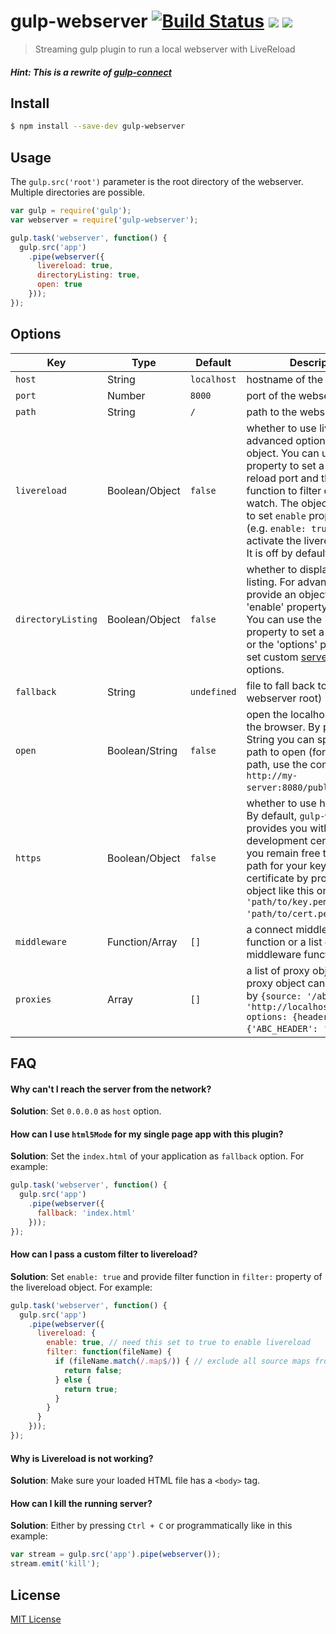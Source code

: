 gulp-webserver [![Build Status](http://img.shields.io/travis/schickling/gulp-webserver.svg?style=flat)](https://travis-ci.org/schickling/gulp-webserver) [![](http://img.shields.io/npm/dm/gulp-webserver.svg?style=flat)](https://www.npmjs.org/package/gulp-webserver) [![](http://img.shields.io/npm/v/gulp-webserver.svg?style=flat)](https://www.npmjs.org/package/gulp-webserver)
==============

> Streaming gulp plugin to run a local webserver with LiveReload

##### Hint: This is a rewrite of [gulp-connect](https://github.com/AveVlad/gulp-connect/)

## Install

```sh
$ npm install --save-dev gulp-webserver
```

## Usage

The `gulp.src('root')` parameter is the root directory of the webserver. Multiple directories are possible.

```js
var gulp = require('gulp');
var webserver = require('gulp-webserver');

gulp.task('webserver', function() {
  gulp.src('app')
    .pipe(webserver({
      livereload: true,
      directoryListing: true,
      open: true
    }));
});
```

## Options

Key | Type | Default | Description |
--- | --- | --- | --- |
`host` | String | `localhost` | hostname of the webserver
`port` | Number | `8000` | port of the webserver
`path` | String | `/` | path to the webserver
`livereload` | Boolean/Object | `false` | whether to use livereload. For advanced options, provide an object. You can use the 'port' property to set a custom live reload port and the `filter` function to filter out files to watch. The object also needs to set `enable` property to true (e.g. `enable: true`) in order to activate the livereload mode. It is off by default.
`directoryListing` | Boolean/Object | `false` | whether to display a directory listing. For advanced options, provide an object with the 'enable' property set to true. You can use the 'path' property to set a custom path or the 'options' property to set custom [serve-index](https://github.com/expressjs/serve-index) options.
`fallback` | String | `undefined` | file to fall back to (relative to webserver root)
`open` | Boolean/String | `false` | open the localhost server in the browser. By providing a String you can specify the path to open (for complete path, use the complete url `http://my-server:8080/public/`) .
`https` | Boolean/Object | `false` | whether to use https or not. By default, `gulp-webserver` provides you with a development certificate but you remain free to specify a path for your key and certificate by providing an object like this one: `{key: 'path/to/key.pem', cert: 'path/to/cert.pem'}`.
`middleware` | Function/Array | `[]` | a connect middleware function or a list of middleware functions
`proxies` | Array | `[]`| a list of proxy objects.  Each proxy object can be specified by `{source: '/abc', target: 'http://localhost:8080/abc', options: {headers: {'ABC_HEADER': 'abc'}}}`.

## FAQ

#### Why can't I reach the server from the network?

**Solution**: Set `0.0.0.0` as `host` option.

#### How can I use `html5Mode` for my single page app with this plugin?

**Solution**: Set the `index.html` of your application as `fallback` option. For example:

```js
gulp.task('webserver', function() {
  gulp.src('app')
    .pipe(webserver({
      fallback: 'index.html'
    }));
});
```

#### How can I pass a custom filter to livereload?

**Solution**: Set `enable: true` and provide filter function in `filter:` property of the livereload object. For example:

```js
gulp.task('webserver', function() {
  gulp.src('app')
    .pipe(webserver({
      livereload: {
        enable: true, // need this set to true to enable livereload
        filter: function(fileName) {
          if (fileName.match(/.map$/)) { // exclude all source maps from livereload
            return false;
          } else {
            return true;
          }
        }
      }
    }));
});
```

#### Why is Livereload is not working?

**Solution**: Make sure your loaded HTML file has a `<body>` tag.

#### How can I kill the running server?

**Solution**: Either by pressing `Ctrl + C` or programmatically like in this example:

```js
var stream = gulp.src('app').pipe(webserver());
stream.emit('kill');
```

## License

[MIT License](http://opensource.org/licenses/MIT)
